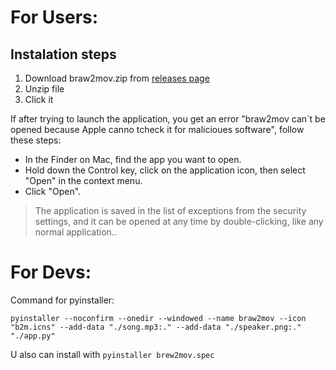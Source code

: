 # For Users:

## Instalation steps
1. Download braw2mov.zip from [releases page](https://github.com/HappyCthulhu/braw_to_mov/releases/tag/latest)
2. Unzip file
3. Click it

If after trying to launch the application, you get an error "braw2mov can`t be opened because Apple canno tcheck it for malicioues software", follow these steps:

- In the Finder on Mac, find the app you want to open.
- Hold down the Control key, click on the application icon, then select "Open" in the context menu.
- Click "Open".

> The application is saved in the list of exceptions from the security settings, and it can be opened at any time by double-clicking, like any normal application..

# For Devs:

Command for pyinstaller:
```
pyinstaller --noconfirm --onedir --windowed --name braw2mov --icon "b2m.icns" --add-data "./song.mp3:." --add-data "./speaker.png:."  "./app.py"
```

U also can install with `pyinstaller brew2mov.spec`
